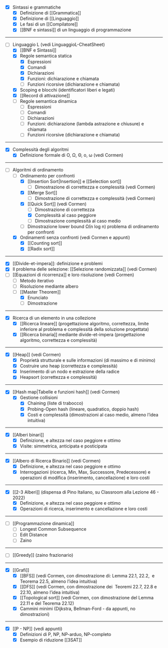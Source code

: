 * [x] Sintassi e grammatiche
	* [x] Definizione di [[Grammatica]]
	* [x] Definizione di [[Linguaggio]]
	* [x] Le fasi di un [[Compilatore]]
	* [x] [[BNF e sintassi]] di un linguaggio di programmazione
---
* [ ] Linguaggio L (vedi LinguaggioL-CheatSheet)
	* [x] [[BNF e Sintassi]]
	* [x] Regole semantica statica
		* [x] Espressioni
		* [x] Comandi
		* [x] Dichiarazioni 
		* [x] Funzioni: dichiarazione e chiamata
		* [ ] Funzioni ricorsive (dichiarazione e chiamata)
	* [x] Scoping e blocchi (identificatori liberi e legati)
	* [x] [[Record di attivazione]]
	* [ ] Regole semantica dinamica
		* [ ] Espressioni
		* [ ] Comandi
		* [ ] Dichiarazioni
		* [ ] Funzioni: dichiarazione (lambda astrazione e chiusure) e chiamata
		* [ ] Funzioni ricorsive (dichiarazione e chiamata)
---
* [x] Complessità degli algoritmi
	* [x] Definizione formale di O, Ω, Θ, o, ω (vedi Cormen)
---
* [ ] Algoritmi di ordinamento
	* [ ] Ordinamento per confronti
		* [x] [[Insertion Sort|Insertion]] e [[Selection sort]]
			* [ ] Dimostrazione di correttezza e complessità (vedi Cormen)
		* [x] [[Merge Sort]]
			* [ ] Dimostrazione di correttezza e complessità (vedi Cormen)
		* [x] [[Quick Sort]] (vedi Cormen)
			* [ ] Dimostrazione di correttezza
			* [x] Complessità al caso peggiore
			* [ ] Dimostrazione complessità al caso medio
		* [ ] Dimostrazione lower bound Ω(n log n) problema di ordinamento per confronti
	* [x] Ordinamenti senza confronti (vedi Cormen e appunti)
		* [x] [[Counting sort]]
		* [x] [[Radix sort]]
---
* [x] [[Divide-et-impera]]: definizione e problemi
* [x] Il problema delle selezione: [[Selezione randomizzata]] (vedi Cormen)
* [ ] [[Equazioni di ricorrenza]] e loro risoluzione (vedi Cormen)
	* [ ] Metodo iterativo
	* [ ] Risoluzione mediante albero
	* [ ] [[Master Theorem]]
		* [x] Enunciato
		* [ ] Dimostrazione
---
* [x] Ricerca di un elemento in una collezione
	* [x] [[Ricerca lineare]] (progettazione algoritmo, correttezza, limite inferiore al problema e complessità della soluzione progettata)
	* [x] [[Ricerca binaria]] mediante divide-et-impera (progettazione algoritmo, correttezza e complessità)
---
* [x] [[Heap]] (vedi Cormen)
	* [x] Proprietà strutturale e sulle informazioni (di massimo e di minimo)
	* [x] Costruire uno heap (correttezza e complessità)
	* [x] Inserimento di un nodo e estrazione della radice
	* [x] Heapsort (correttezza e complessità)
---
* [x] [[Hash map|Tabelle e funzioni hash]] (vedi Cormen)
	* [x] Gestione collisioni
		* [x] Chaining (liste di trabocco)  
		* [x] Probing-Open hash (lineare, quadratico, doppio hash)
		* [x] Costi e complessità (dimostrazioni al caso medio, almeno l’idea intuitiva)
---
* [x] [[Alberi binari]]
	* [x] Definizione, e altezza nel caso peggiore e ottimo
	* [x] Visite: simmetrica, anticipata e posticipata
---
* [x] [[Albero di Ricerca Binario]] (vedi Cormen)
	* [x] Definizione, e altezza nel caso peggiore e ottimo
	* [x] Interrogazioni (ricerca, Min, Max, Successore, Predecessore) e operazioni di modifica (inserimento, cancellazione) e loro costi
---
* [x] [[2-3 Alberi]] (dispensa di Pino Italiano, su Classroom alla Lezione 46 - 2022)
	* [x] Definizione, e altezza nel caso peggiore e ottimo
	* [x] Operazioni di ricerca, inserimento e cancellazione e loro costi
---
* [ ] [[Programmazione dinamica]]
	* [ ] Longest Common Subsequence
	* [ ] Edit Distance
	* [ ] Zaino
---
* [ ] [[Greedy]] (zaino frazionario) 
---
* [x] [[Grafi]]
	* [x] [[BFS]] (vedi Cormen, con dimostrazione di: Lemma 22.1, 22.2,  e Teorema 22.5, almeno l’idea intuitiva)
	* [x] [[DFS]] (vedi Cormen, con dimostrazione dei  Teoremi 22.7, 22.8 e 22.10, almeno l’idea intuitiva)
	* [x] [[Topological sort]] (vedi Cormen, con dimostrazione del Lemma 22.11 e del Teorema 22.12)
	* [x] Cammini minimi (Dijkstra, Bellman-Ford - da appunti, no dimostrazioni)
---
* [x] [[P - NP]] (vedi appunti)
	* [x] Definizioni di P, NP, NP-arduo, NP-completo
	* [x] Esempio di riduzione [[3SAT]]